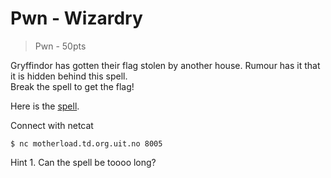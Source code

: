 # Pwn - Wizardry
> Pwn - 50pts

Gryffindor has gotten their flag stolen by another house. Rumour has it that it is hidden behind this spell. <br>
Break the spell to get the flag!

Here is the [spell](src/spell).

Connect with netcat
```command
$ nc motherload.td.org.uit.no 8005
```

Hint 1. Can the spell be toooo long?
